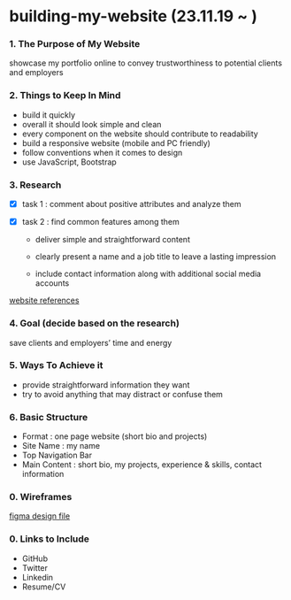 # building-my-website (23.11.19 ~ )

### 1. The Purpose of My Website

showcase my portfolio online to convey trustworthiness to potential clients and employers

### 2. Things to Keep In Mind

- build it quickly
- overall it should look simple and clean
- every component on the website should contribute to readability
- build a responsive website (mobile and PC friendly)
- follow conventions when it comes to design
- use JavaScript, Bootstrap


### 3. Research

- [x]  task 1 : comment about positive attributes and analyze them
- [x]  task 2 : find common features among them
    
    - deliver simple and straightforward content
    
    - clearly present a name and a job title to leave a lasting impression
    
    - include contact information along with additional social media accounts

[website references](https://www.notion.so/acc55cd3c11a4465ab3cdc4d7b07ca33?pvs=21)


### 4. Goal (decide based on the research)

save clients and employers’ time and energy


### 5. Ways To Achieve it

- provide straightforward information they want
- try to avoid anything that may distract or confuse them


### 6. Basic Structure

- Format : one page website (short bio and projects)
- Site Name : my name
- Top Navigation Bar
- Main Content : short bio, my projects, experience & skills, contact information

### 0. Wireframes

[figma design file](https://www.figma.com/file/za1bvih6URpOuLs41AKglP/building-website-project?type=design&node-id=0%3A1&mode=design&t=XXpSfkv6Mu2MdnaG-1)


### 0. Links to Include

- GitHub
- Twitter
- Linkedin
- Resume/CV
